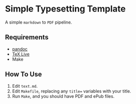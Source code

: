 # Simple Typesetting Template

A simple `markdown` to `PDF` pipeline.

## Requirements

* [pandoc](https://pandoc.org/)
* [TeX Live](https://www.tug.org/texlive/)
* Make

## How To Use

1. Edit `text.md`.
2. Edit  `Makefile`, replacing any `title=` variables with your title.
3. Run `Make`, and you should have PDF and ePub files.
